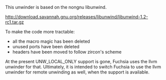 This unwinder is based on the nongnu libunwind.

http://download.savannah.gnu.org/releases/libunwind/libunwind-1.2-rc1.tar.gz

To make the code more tractable:
- all the macro magic has been deleted
- unused ports have been deleted
- headers have been moved to follow zircon's scheme

At the present UNW_LOCAL_ONLY support is gone, Fuchsia uses the llvm
unwinder for that. Ultimately, it is intended to switch Fuchsia to use
the llvm unwinder for remote unwinding as well, when the support is
available.
